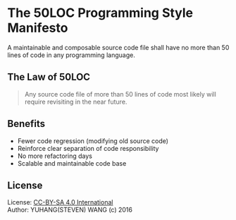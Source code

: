 # The 50LOC Programming Style Manifesto
A maintainable and composable source code file shall have no more than 50 lines of code in any programming language.

## The Law of 50LOC
> Any source code file of more than 50 lines of code most likely will require revisiting in the near future.

## Benefits
* Fewer code regression (modifying old source code)
* Reinforce clear separation of code responsibility
* No more refactoring days
* Scalable and maintainable code base

## License
License: [CC-BY-SA 4.0 International](https://creativecommons.org/licenses/by-sa/4.0/)  
Author: YUHANG(STEVEN) WANG (c) 2016
